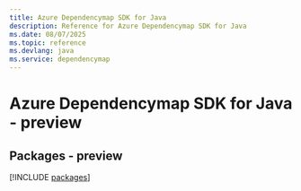 ```yaml
---
title: Azure Dependencymap SDK for Java
description: Reference for Azure Dependencymap SDK for Java
ms.date: 08/07/2025
ms.topic: reference
ms.devlang: java
ms.service: dependencymap
---
```

# Azure Dependencymap SDK for Java - preview
## Packages - preview
[!INCLUDE [packages](dependencymap-index.md)]